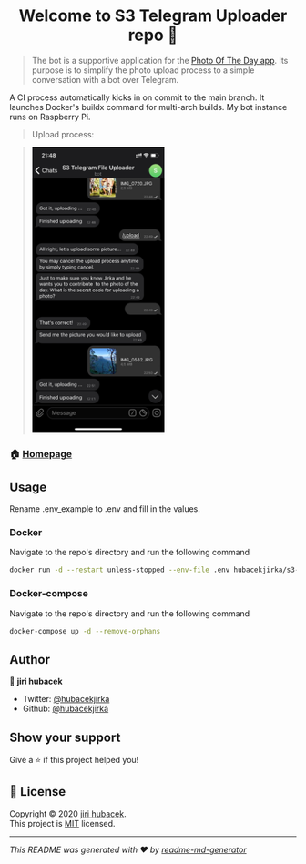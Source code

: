 <h1 align="center">Welcome to S3 Telegram Uploader repo 👋</h1>

> The bot is a supportive application for the [Photo Of The Day app](https://github.com/hubacekjirka/dailyPhotoTwitterBot). Its purpose is to simplify the photo upload process to a simple conversation with a bot over Telegram.

A CI process automatically kicks in on commit to the main branch. It launches Docker's buildx command for multi-arch builds. My bot instance runs on Raspberry Pi.

> Upload process: 

> <img src="https://raw.githubusercontent.com/hubacekjirka/s3TelegramUploader/docker-compose/bot.jpeg" width="50%" height="50%"/>

### 🏠 [Homepage](http://blog.hubacek.uk)

## Usage
Rename .env_example to .env and fill in the values.


### Docker
Navigate to the repo's directory and run the following command
```sh
docker run -d --restart unless-stopped --env-file .env hubacekjirka/s3-telegram-uploader:latest
```

### Docker-compose
Navigate to the repo's directory and run the following command
```sh
docker-compose up -d --remove-orphans
```

## Author

👤 **jiri hubacek**

* Twitter: [@hubacekjirka](https://twitter.com/hubacekjirka)
* Github: [@hubacekjirka](https://github.com/hubacekjirka)


## Show your support

Give a ⭐️ if this project helped you!

## 📝 License

Copyright © 2020 [jiri hubacek](https://github.com/hubacekjirka).<br />
This project is [MIT](https://github.com/hubacekjirka/dailyPhotoTwitterBot/blob/master/LICENSE) licensed.

***
_This README was generated with ❤️ by [readme-md-generator](https://github.com/kefranabg/readme-md-generator)_
